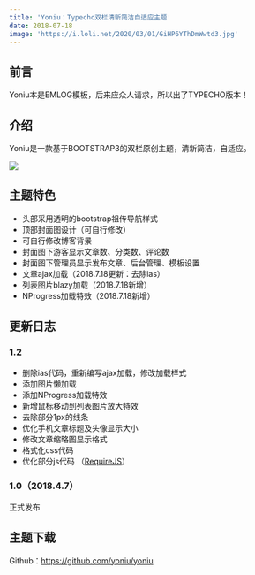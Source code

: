 ```yaml
---
title: 'Yoniu：Typecho双栏清新简洁自适应主题'
date: 2018-07-18
image: 'https://i.loli.net/2020/03/01/GiHP6YThDmWwtd3.jpg'
---
```


## 前言

Yoniu本是EMLOG模板，后来应众人请求，所以出了TYPECHO版本！

## 介绍

Yoniu是一款基于BOOTSTRAP3的双栏原创主题，清新简洁，自适应。

![](https://i.loli.net/2020/03/01/GiHP6YThDmWwtd3.jpg)

## 主题特色

- 头部采用透明的bootstrap祖传导航样式
- 顶部封面图设计（可自行修改）
- 可自行修改博客背景
- 封面图下游客显示文章数、分类数、评论数
- 封面图下管理员显示发布文章、后台管理、模板设置
- 文章ajax加载（2018.7.18更新：去除ias）
- 列表图片blazy加载（2018.7.18新增）
- NProgress加载特效（2018.7.18新增）

## 更新日志

### 1.2

- 删除ias代码，重新编写ajax加载，修改加载样式
- 添加图片懒加载
- 添加NProgress加载特效
- 新增鼠标移动到列表图片放大特效
- 去除部分1px的线条
- 优化手机文章标题及头像显示大小
- 修改文章缩略图显示格式
- 格式化css代码
- 优化部分js代码 （[RequireJS](http://github.com/jrburke/tbquirejs)）

### 1.0（2018.4.7）

正式发布

## 主题下载

Github：<https://github.com/yoniu/yoniu>